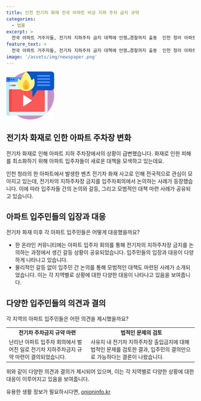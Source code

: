```yaml
---
title: 인천 전기차 화재 전국 아파트 비상 지하 주차 금지 규약
categories:
  - 법률
excerpt: >
  전국 아파트 거주자들, 전기차 지하주차 금지 대책에 언쟁…경찰까지 출동  인천 청라 아파트 지하주차장에서 벤츠 전기차 화재로 발생한 사고 후, 입주민 회의에서 전기차의 지하주차 금지를 논의하던 중 언쟁이 일어났다. 언쟁으로 경찰까지 출동하는 사태가 발생하면서 전기차주와 입주민 간의 논의가 공방으로 이어졌고, 결국 지하주차 금지 규약을 만들기로 결의되었다. 이에 대해 일부 거주자들은 법률가분들의 의견을 듣고 결정된 것으로 묘사되는 등, 물리적 갈등 없이 입주민 간의 논의를 통해 모범적인 사례가 되고 있다.
feature_text: >
  전국 아파트 거주자들, 전기차 지하주차 금지 대책에 언쟁…경찰까지 출동  인천 청라 아파트 지하주차장에서 벤츠 전기차 화재로 발생한 사고 후, 입주민 회의에서 전기차의 지하주차 금지를 논의하던 중 언쟁이 일어났다. 언쟁으로 경찰까지 출동하는 사태가 발생하면서 전기차주와 입주민 간의 논의가 공방으로 이어졌고, 결국 지하주차 금지 규약을 만들기로 결의되었다. 이에 대해 일부 거주자들은 법률가분들의 의견을 듣고 결정된 것으로 묘사되는 등, 물리적 갈등 없이 입주민 간의 논의를 통해 모범적인 사례가 되고 있다.
image: '/assets/img/newspaper.png'
---
```


<p><img src="/assets/img/news.png" alt="rentncar 속보" /></p>

<h2 data-ke-size="size26">전기차 화재로 인한 아파트 주차장 변화</h2>

<p>전기차 화재로 인해 아파트 지하 주차장에서의 상황이 급변했습니다. 화재로 인한 피해를 최소화하기 위해 아파트 입주자들이 새로운 대책을 모색하고 있는데요.</p>

<p data-ke-size="size16">인천 청라의 한 아파트에서 발생한 벤츠 전기차 화재 사고로 인해 전국적으로 관심이 모아지고 있는데, 전기차의 지하주차장 금지를 입주자회의에서 논의하는 사례가 등장했습니다. 이에 따라 입주자들 간의 논의와 갈등, 그리고 모범적인 대책 마련 사례가 공유되고 있습니다.</p>

<h2 data-ke-size="size26">아파트 입주민들의 입장과 대응</h2>

<p>전기차 화재 이후 각 아파트 입주민들은 어떻게 대응했을까요?</p>

<ul>
  <li>한 온라인 커뮤니티에는 아파트 입주자 회의를 통해 전기차의 지하주차장 금지를 논의하는 과정에서 생긴 갈등 상황이 공유되었습니다. 입주민들의 입장과 대응이 다양하게 나타나고 있습니다.</li>
  <li>물리적인 갈등 없이 입주민 간 논의를 통해 모범적인 대책도 마련된 사례가 소개되었습니다. 이는 각 지역별로 상황에 대한 다양한 대응이 나타나고 있음을 보여줍니다.</li>
</ul>

<h2 data-ke-size="size26">다양한 입주민들의 의견과 결의</h2>

<p>각 지역의 아파트 입주민들은 어떤 의견을 제시했을까요?</p>

<table>
  <tr>
    <td style="text-align: center; height: 17px;"><b>전기차 주차금지 규약 마련</b></td>
    <td style="text-align: center; height: 17px;"><b>법적인 문제의 검토</b></td>
  </tr>
  <tr>
    <td>난리난 아파트 입주자 회의에서 벌어진 일로 전기차 지하주차금지 규약 마련이 결의되었습니다.</td>
    <td>사유지 내 전기차 지하주차장 출입금지에 대해 법적인 문제를 검토한 결과, 입주민의 결의만으로 가능하다는 결론이 나왔습니다.</td>
  </tr>
</table>

<p>위와 같이 다양한 의견과 결의가 제시되어 있으며, 이는 각 지역별로 다양한 상황에 대한 대응이 이루어지고 있음을 보여줍니다.</p>
유용한 생활 정보가 필요하시다면, <a href="https://onioninfo.kr" rel="dofollow">onioninfo.kr</a>


